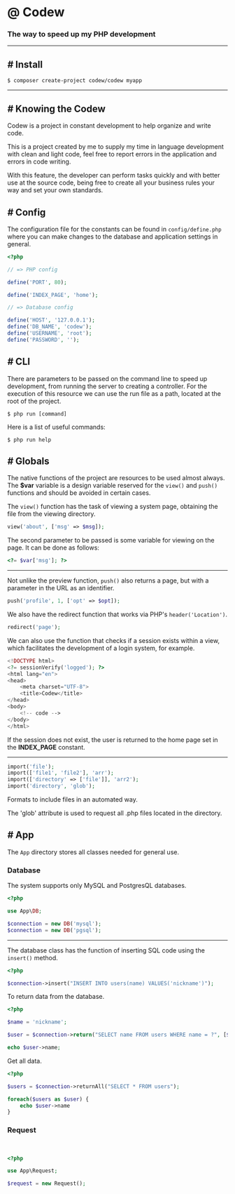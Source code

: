 # @ Codew
### The way to speed up my PHP development

---

## _#_ Install

```
$ composer create-project codew/codew myapp
```

---

## _#_ Knowing the Codew

Codew is a project in constant development to help organize and write code.

This is a project created by me to supply my time in language development with clean and light code, feel free to report errors in the application and errors in code writing.

With this feature, the developer can perform tasks quickly and with better use at the source code, being free to create all your business rules your way and set your own standards. 

## _#_ Config

The configuration file for the constants can be found in ```config/define.php``` where you can make changes to the database and application settings in general.

```php
<?php

// => PHP config

define('PORT', 80);

define('INDEX_PAGE', 'home');

// => Database config

define('HOST', '127.0.0.1');
define('DB_NAME', 'codew');
define('USERNAME', 'root');
define('PASSWORD', '');
```

## _#_ CLI

There are parameters to be passed on the command line to speed up development, from running the server to creating a controller. For the execution of this resource we can use the run file as a path, located at the root of the project.

```
$ php run [command]
```

Here is a list of useful commands:

```
$ php run help
```

## _#_ Globals

The native functions of the project are resources to be used almost always. The __$var__ variable is a design variable reserved for the ```view()``` and ```push()``` functions and should be avoided in certain cases.

The ```view()``` function has the task of viewing a system page, obtaining the file from the viewing directory.

```php
view('about', ['msg' => $msg]);
```

The second parameter to be passed is some variable for viewing on the page.
It can be done as follows:

```php
<?= $var['msg']; ?>
```

---

Not unlike the preview function, ```push()``` also returns a page, but with a parameter in the URL as an identifier.

```php
push('profile', 1, ['opt' => $opt]);
```

We also have the redirect function that works via PHP's ```header('Location')```.

```php
redirect('page');
```

We can also use the function that checks if a session exists within a view, which facilitates the development of a login system, for example.

```php
<!DOCTYPE html>
<?= sessionVerify('logged'); ?>
<html lang="en">
<head>
    <meta charset="UTF-8">
    <title>Codew</title>
</head>
<body>
    <!-- code -->
</body>
</html>
```

If the session does not exist, the user is returned to the home page set in the __INDEX_PAGE__ constant.

---

```php
import('file');
import(['file1', 'file2'], 'arr');
import(['directory' => ['file']], 'arr2');
import('directory', 'glob');
```

Formats to include files in an automated way.

The 'glob' attribute is used to request all .php files located in the directory.

## _#_ App

The ```App``` directory stores all classes needed for general use.

### __Database__

The system supports only MySQL and PostgresQL databases.

```php
<?php

use App\DB;

$connection = new DB('mysql');
$connection = new DB('pgsql');
```

---

The database class has the function of inserting SQL code using the ```insert()``` method.

```php
<?php

$connection->insert("INSERT INTO users(name) VALUES('nickname')");
```

To return data from the database.

```php
<?php

$name = 'nickname';

$user = $connection->return("SELECT name FROM users WHERE name = ?", [$name]);

echo $user->name;
```

Get all data.

```php
<?php

$users = $connection->returnAll("SELECT * FROM users");

foreach($users as $user) {
    echo $user->name
}
```

### __Request__

<br>

```php
<?php

use App\Request;

$request = new Request();
```